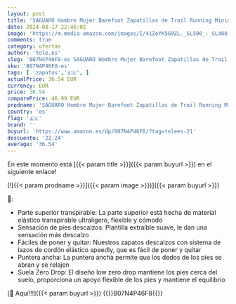 ```yaml
---
layout: post
title: 'SAGUARO Hombre Mujer Barefoot Zapatillas de Trail Running Minimalistas Zapatillas de Deporte Fitness Zapatos Descalzos para Correr en Montaña Escarpines de Agua  Gris Nube  40 EU'
date: 2024-08-17 22:46:02
image: 'https://m.media-amazon.com/images/I/41ZeYK5G9ZL._SL500_._SL400_.jpg'
comments: true
category: ofertas
author: 'tole.es'
slug: 'B07N4P46F8-es SAGUARO Hombre Mujer Barefoot Zapatillas de Trail Running...'
sku: 'B07N4P46F8-es'
tags: [ 'zapatos','🇪🇸', ]
actualPrice: 36.54 EUR
currency: EUR
price: 36.54
comparePrice: 46.99 EUR
prodname: 'SAGUARO Hombre Mujer Barefoot Zapatillas de Trail Running Minimalistas Zapatillas de Deporte Fitness Zapatos Descalzos para Correr en Montaña Escarpines de Agua  Gris Nube  40 EU'
country: 'es'
flag: '🇪🇸'
brand: ''
buyurl: 'https://www.amazon.es/dp/B07N4P46F8/?tag=tolees-21'
descuento: '22.24'
average: '36.54'
---
```


En este momento está [{{< param title >}}]({{< param buyurl >}}) en el siguiente enlace!

[![{{< param prodname >}}]({{< param image >}})]({{< param buyurl >}})

🔎:

- Parte superior transpirable: La parte superior está hecha de material elástico transpirable ultraligero, flexible y cómodo
- Sensación de pies descalzos: Plantilla extraíble suave, le dan una sensación más descalzo
- Fáciles de poner y quitar: Nuestros zapatos descalzos con sistema de lazos de cordón elástico speedly, que es fácil de poner y quitar
- Puntera ancha: La puntera ancha permite que los dedos de los pies se abran y se relajen
- Suela Zero Drop: El diseño low zero drop mantiene los pies cerca del suelo, proporciona un apoyo flexible de los pies y mantiene el equilibrio

[🛒 Aquí!!!]({{< param buyurl >}})
{{<world>}}B07N4P46F8{{</world>}}
